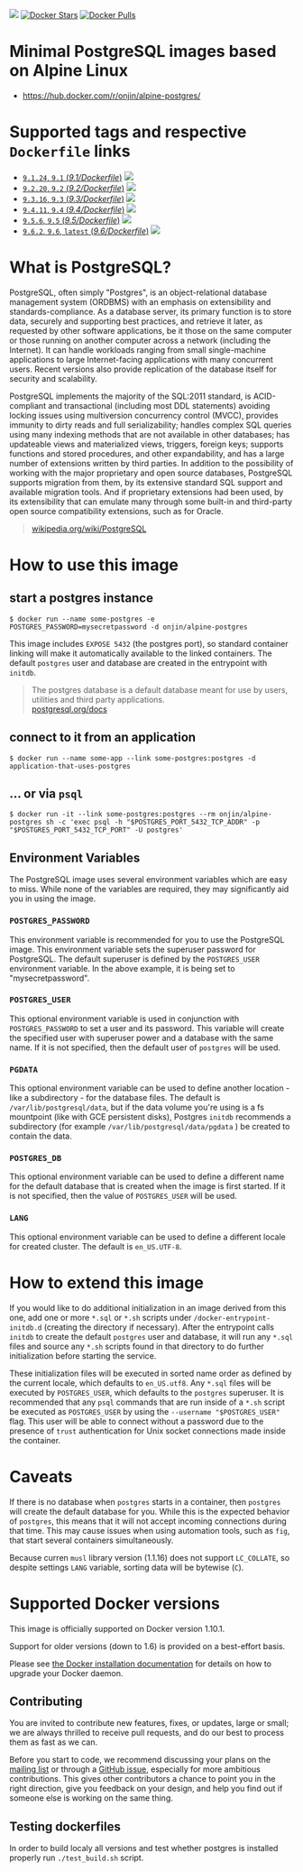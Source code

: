 [![](https://travis-ci.org/onjin/docker-alpine-postgres.svg)](https://travis-ci.org/onjin/docker-alpine-postgres) [![Docker Stars](https://img.shields.io/docker/stars/onjin/alpine-postgres.svg)](https://registry.hub.docker.com/u/onjin/alpine-postgres/) [![Docker Pulls](https://img.shields.io/docker/pulls/onjin/alpine-postgres.svg)](https://registry.hub.docker.com/u/onjin/alpine-postgres/)

# Minimal PostgreSQL images based on Alpine Linux

- https://hub.docker.com/r/onjin/alpine-postgres/

# Supported tags and respective `Dockerfile` links

- [`9.1.24`, `9.1` (*9.1/Dockerfile*)](https://github.com/onjin/docker-alpine-postgres/blob/master/9.1/Dockerfile) [![](https://images.microbadger.com/badges/image/onjin/alpine-postgres:9.1.svg)](https://microbadger.com/images/onjin/alpine-postgres:9.1 "Get your own image badge on microbadger.com")
- [`9.2.20`, `9.2` (*9.2/Dockerfile*)](https://github.com/onjin/docker-alpine-postgres/blob/master/9.2/Dockerfile) [![](https://images.microbadger.com/badges/image/onjin/alpine-postgres:9.2.svg)](https://microbadger.com/images/onjin/alpine-postgres:9.2 "Get your own image badge on microbadger.com")
- [`9.3.16`, `9.3` (*9.3/Dockerfile*)](https://github.com/onjin/docker-alpine-postgres/blob/master/9.3/Dockerfile) [![](https://images.microbadger.com/badges/image/onjin/alpine-postgres:9.3.svg)](https://microbadger.com/images/onjin/alpine-postgres:9.3 "Get your own image badge on microbadger.com")
- [`9.4.11`, `9.4` (*9.4/Dockerfile*)](https://github.com/onjin/docker-alpine-postgres/blob/master/9.4/Dockerfile) [![](https://images.microbadger.com/badges/image/onjin/alpine-postgres:9.4.svg)](https://microbadger.com/images/onjin/alpine-postgres:9.4 "Get your own image badge on microbadger.com")
- [`9.5.6`, `9.5` (*9.5/Dockerfile*)](https://github.com/onjin/docker-alpine-postgres/blob/master/9.5/Dockerfile) [![](https://images.microbadger.com/badges/image/onjin/alpine-postgres:9.5.svg)](https://microbadger.com/images/onjin/alpine-postgres:9.5 "Get your own image badge on microbadger.com")
- [`9.6.2`, `9.6`, `latest` (*9.6/Dockerfile*)](https://github.com/onjin/docker-alpine-postgres/blob/master/9.6/Dockerfile) [![](https://images.microbadger.com/badges/image/onjin/alpine-postgres:9.6.svg)](https://microbadger.com/images/onjin/alpine-postgres:9.6 "Get your own image badge on microbadger.com")


# What is PostgreSQL?

PostgreSQL, often simply "Postgres", is an object-relational database management system (ORDBMS) with an emphasis on extensibility and standards-compliance. As a database server, its primary function is to store data, securely and supporting best practices, and retrieve it later, as requested by other software applications, be it those on the same computer or those running on another computer across a network (including the Internet). It can handle workloads ranging from small single-machine applications to large Internet-facing applications with many concurrent users. Recent versions also provide replication of the database itself for security and scalability.

PostgreSQL implements the majority of the SQL:2011 standard, is ACID-compliant and transactional (including most DDL statements) avoiding locking issues using multiversion concurrency control (MVCC), provides immunity to dirty reads and full serializability; handles complex SQL queries using many indexing methods that are not available in other databases; has updateable views and materialized views, triggers, foreign keys; supports functions and stored procedures, and other expandability, and has a large number of extensions written by third parties. In addition to the possibility of working with the major proprietary and open source databases, PostgreSQL supports migration from them, by its extensive standard SQL support and available migration tools. And if proprietary extensions had been used, by its extensibility that can emulate many through some built-in and third-party open source compatibility extensions, such as for Oracle.

> [wikipedia.org/wiki/PostgreSQL](https://en.wikipedia.org/wiki/PostgreSQL)

# How to use this image

## start a postgres instance

```console
$ docker run --name some-postgres -e POSTGRES_PASSWORD=mysecretpassword -d onjin/alpine-postgres
```

This image includes `EXPOSE 5432` (the postgres port), so standard container linking will make it automatically available to the linked containers. The default `postgres` user and database are created in the entrypoint with `initdb`.

> The postgres database is a default database meant for use by users, utilities and third party applications.  
> [postgresql.org/docs](http://www.postgresql.org/docs/9.3/interactive/app-initdb.html)

## connect to it from an application

```console
$ docker run --name some-app --link some-postgres:postgres -d application-that-uses-postgres
```

## ... or via `psql`

```console
$ docker run -it --link some-postgres:postgres --rm onjin/alpine-postgres sh -c 'exec psql -h "$POSTGRES_PORT_5432_TCP_ADDR" -p "$POSTGRES_PORT_5432_TCP_PORT" -U postgres'
```

## Environment Variables

The PostgreSQL image uses several environment variables which are easy to miss. While none of the variables are required, they may significantly aid you in using the image.

### `POSTGRES_PASSWORD`

This environment variable is recommended for you to use the PostgreSQL image. This environment variable sets the superuser password for PostgreSQL. The default superuser is defined by the `POSTGRES_USER` environment variable. In the above example, it is being set to "mysecretpassword".

### `POSTGRES_USER`

This optional environment variable is used in conjunction with `POSTGRES_PASSWORD` to set a user and its password. This variable will create the specified user with superuser power and a database with the same name. If it is not specified, then the default user of `postgres` will be used.

### `PGDATA`

This optional environment variable can be used to define another location - like a subdirectory - for the database files. The default is `/var/lib/postgresql/data`, but if the data volume you're using is a fs mountpoint (like with GCE persistent disks), Postgres `initdb` recommends a subdirectory (for example `/var/lib/postgresql/data/pgdata` ) be created to contain the data.

### `POSTGRES_DB`

This optional environment variable can be used to define a different name for the default database that is created when the image is first started. If it is not specified, then the value of `POSTGRES_USER` will be used.

### `LANG`

This optional environment variable can be used to define a different locale for created cluster. The default is `en_US.UTF-8`.

# How to extend this image

If you would like to do additional initialization in an image derived from this one, add one or more `*.sql` or `*.sh` scripts under `/docker-entrypoint-initdb.d` (creating the directory if necessary). After the entrypoint calls `initdb` to create the default `postgres` user and database, it will run any `*.sql` files and source any `*.sh` scripts found in that directory to do further initialization before starting the service.

These initialization files will be executed in sorted name order as defined by the current locale, which defaults to `en_US.utf8`. Any `*.sql` files will be executed by `POSTGRES_USER`, which defaults to the `postgres` superuser. It is recommended that any `psql` commands that are run inside of a `*.sh` script be executed as `POSTGRES_USER` by using the `--username "$POSTGRES_USER"` flag. This user will be able to connect without a password due to the presence of `trust` authentication for Unix socket connections made inside the container.

# Caveats

If there is no database when `postgres` starts in a container, then `postgres` will create the default database for you. While this is the expected behavior of `postgres`, this means that it will not accept incoming connections during that time. This may cause issues when using automation tools, such as `fig`, that start several containers simultaneously.

Because curren `musl` library version (1.1.16) does not support `LC_COLLATE`, so despite settings `LANG` variable, sorting data will be bytewise (`C`).

# Supported Docker versions

This image is officially supported on Docker version 1.10.1.

Support for older versions (down to 1.6) is provided on a best-effort basis.

Please see [the Docker installation documentation](https://docs.docker.com/installation/) for details on how to upgrade your Docker daemon.

## Contributing

You are invited to contribute new features, fixes, or updates, large or small; we are always thrilled to receive pull requests, and do our best to process them as fast as we can.

Before you start to code, we recommend discussing your plans on the [mailing list](http://www.postgresql.org/community/lists/subscribe/) or through a [GitHub issue](https://github.com/onjin/docker-alpine-postgres/issues), especially for more ambitious contributions. This gives other contributors a chance to point you in the right direction, give you feedback on your design, and help you find out if someone else is working on the same thing.

## Testing dockerfiles

In order to build localy all versions and test whether postgres is installed properly
run `./test_build.sh` script.
